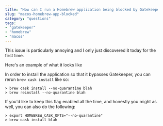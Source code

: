 ```yaml
---
title: "How can I run a Homebrew application being blocked by Gatekeeper?"
slug: "macos-homebrew-app-blocked"
category: "questions"
tags:
- "gatekeeper"
- "homebrew"
- "macos"
---
```


This issue is particularly annoying and I only just discovered it today for the first time.

Here's an example of what it looks like

In order to install the application so that it bypasses Gatekeeper, you can rerun `brew cask install` like so:

```shell
> brew cask install --no-quarantine blah
> brew reinstall --no-quarantine blah
```

If you'd like to keep this flag enabled all the time, and honestly you might as well, you can also do the following:

```shell
> export HOMEBREW_CASK_OPTS="--no-quarantine"
> brew cask install blah
```